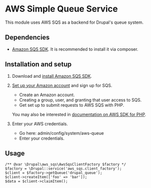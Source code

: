 AWS Simple Queue Service
========================

This module uses AWS SQS as a backend for Drupal's queue system.

Dependencies
-------------

- [Amazon SQS SDK](http://docs.aws.amazon.com/aws-sdk-php/v2/guide/installation.html).
  It is recommended to install it via composer.


Installation and setup
----------------------

1. Download and [install Amazon SQS SDK](http://docs.aws.amazon.com/aws-sdk-php/v2/guide/installation.html).
1. [Set up your Amazon account](http://docs.aws.amazon.com/AWSSimpleQueueService/latest/SQSGettingStartedGuide/GettingSetUp.html) and sign up for SQS.
   - Create an Amazon account.
   - Creating a group, user, and granting that user access to SQS.
   - Get set up to submit requests to AWS SQS with PHP.
   
   You may also be interested in [documentation on AWS SDK for PHP](http://docs.aws.amazon.com/aws-sdk-php-2/guide/latest/index.html).
1. Enter your AWS credentials.
   - Go here: admin/config/system/aws-queue
   - Enter your credentials.

Usage
-----

```
/** @var \Drupal\aws_sqs\AwsSqsClientFactory $factory */
$factory = \Drupal::service('aws_sqs.client_factory');
$client = $factory->getQueue('drupal_queue');
$client->createItem(['foo' => 'bar']);
$data = $client->claimItem();
```
